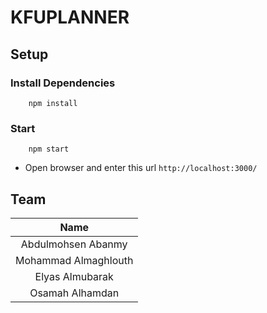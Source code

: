 # KFUPLANNER

## Setup
### Install Dependencies
```
    npm install
```
### Start
```
    npm start
```
- Open browser and enter this url `http://localhost:3000/`

## Team
|     Name   |
|:------------:|
| Abdulmohsen Abanmy|
| Mohammad Almaghlouth|
| Elyas Almubarak|
| Osamah Alhamdan|